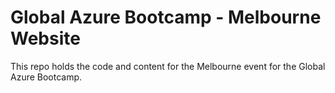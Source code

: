 # Global Azure Bootcamp - Melbourne Website

This repo holds the code and content for the Melbourne event for the Global Azure Bootcamp.